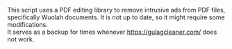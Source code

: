This script uses a PDF editing library to remove intrusive ads from PDF files, specifically Wuolah documents. It is not up to date, so it might require some modifications.  
It serves as a backup for times whenever https://gulagcleaner.com/ does not work.
